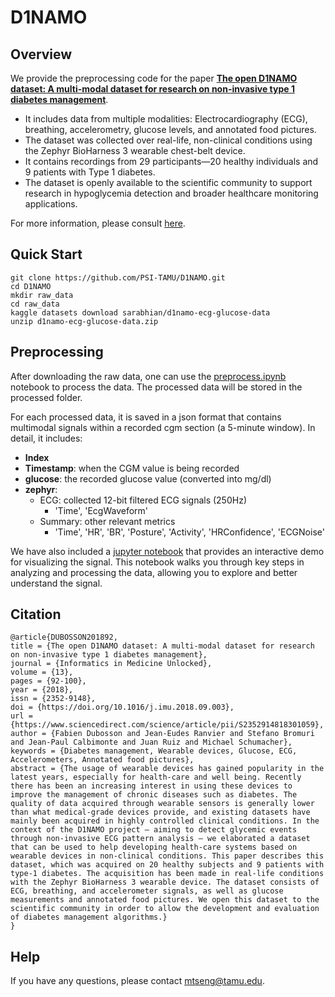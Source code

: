 # D1NAMO

## Overview
We provide the preprocessing code for the paper <b>[The open D1NAMO dataset: A multi-modal dataset for research on non-invasive type 1 diabetes management](https://www.sciencedirect.com/science/article/pii/S2352914818301059)</b>.

* It includes data from multiple modalities: Electrocardiography (ECG), breathing, accelerometry, glucose levels, and annotated food pictures.
* The dataset was collected over real-life, non-clinical conditions using the Zephyr BioHarness 3 wearable chest-belt device.
* It contains recordings from 29 participants—20 healthy individuals and 9 patients with Type 1 diabetes.
* The dataset is openly available to the scientific community to support research in hypoglycemia detection and broader healthcare monitoring applications.
  
For more information, please consult [here](https://www.kaggle.com/datasets/sarabhian/d1namo-ecg-glucose-data).

## Quick Start
```
git clone https://github.com/PSI-TAMU/D1NAMO.git
cd D1NAMO
mkdir raw_data
cd raw_data
kaggle datasets download sarabhian/d1namo-ecg-glucose-data
unzip d1namo-ecg-glucose-data.zip
```

## Preprocessing
After downloading the raw data, one can use the [preprocess.ipynb](./preprocess.ipynb) notebook to process the data. The processed data will be stored in the processed folder.

For each processed data, it is saved in a json format that contains multimodal signals within a recorded cgm section (a 5-minute window). In detail, it includes:
* <b>Index</b>
* <b>Timestamp</b>: when the CGM value is being recorded
* <b>glucose</b>: the recorded glucose value (converted into mg/dl)
* <b>zephyr</b>:
    * ECG: collected 12-bit filtered ECG signals (250Hz)
        * 'Time', 'EcgWaveform'
    * Summary: other relevant metrics
        * 'Time', 'HR', 'BR', 'Posture', 'Activity', 'HRConfidence', 'ECGNoise'

We have also included a [jupyter notebook](./visualize.ipynb) that provides an interactive demo for visualizing the signal. This notebook walks you through key steps in analyzing and processing the data, allowing you to explore and better understand the signal.

## Citation
```
@article{DUBOSSON201892,
title = {The open D1NAMO dataset: A multi-modal dataset for research on non-invasive type 1 diabetes management},
journal = {Informatics in Medicine Unlocked},
volume = {13},
pages = {92-100},
year = {2018},
issn = {2352-9148},
doi = {https://doi.org/10.1016/j.imu.2018.09.003},
url = {https://www.sciencedirect.com/science/article/pii/S2352914818301059},
author = {Fabien Dubosson and Jean-Eudes Ranvier and Stefano Bromuri and Jean-Paul Calbimonte and Juan Ruiz and Michael Schumacher},
keywords = {Diabetes management, Wearable devices, Glucose, ECG, Accelerometers, Annotated food pictures},
abstract = {The usage of wearable devices has gained popularity in the latest years, especially for health-care and well being. Recently there has been an increasing interest in using these devices to improve the management of chronic diseases such as diabetes. The quality of data acquired through wearable sensors is generally lower than what medical-grade devices provide, and existing datasets have mainly been acquired in highly controlled clinical conditions. In the context of the D1NAMO project — aiming to detect glycemic events through non-invasive ECG pattern analysis — we elaborated a dataset that can be used to help developing health-care systems based on wearable devices in non-clinical conditions. This paper describes this dataset, which was acquired on 20 healthy subjects and 9 patients with type-1 diabetes. The acquisition has been made in real-life conditions with the Zephyr BioHarness 3 wearable device. The dataset consists of ECG, breathing, and accelerometer signals, as well as glucose measurements and annotated food pictures. We open this dataset to the scientific community in order to allow the development and evaluation of diabetes management algorithms.}
}
```


## Help
If you have any questions, please contact [mtseng@tamu.edu](mailto:rgutier@cse.tamu.edu).
